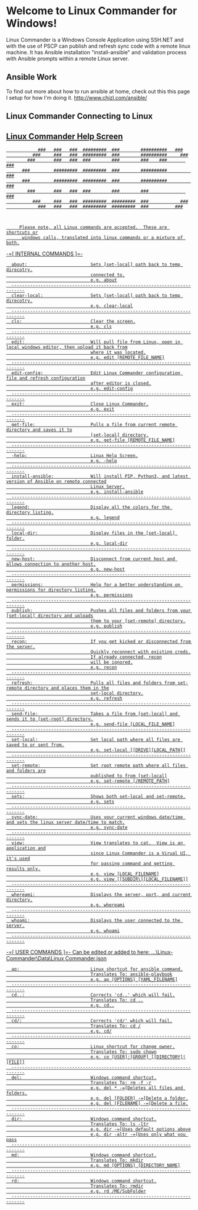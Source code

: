 # Welcome to Linux Commander for Windows!
Linux Commander is a Windows Console Application using SSH.NET and with the use of PSCP can publish and refresh sync code with a remote linux machine.
It has Ansible installation "install-ansible" and validation process with Ansible prompts within a remote Linux server.

## Ansible Work
To find out more about how to run ansible at home, check out this this page I setup for how I'm doing it.
http://www.chizl.com/ansible/

## Linux Commander Connecting to Linux
<a href="https://github.com/gavin1970/Linux-Commander/blob/master/Linux-Commander/imgs/LinuxCommander05.png"/>

## Linux Commander Help Screen

	            ###   ###   ###  #########  ###        ##########   ###
	          ###     ###   ###  #########  ###        ##########     ###
	        ###       ###   ###  ###        ###        ###    ###       ###
	      ###         #########  #########  ###        ##########         ###
	      ###         #########  #########  ###        ##########         ###
	        ###       ###   ###  ###        ###        ###              ###
	          ###     ###   ###  #########  #########  ###            ###
	            ###   ###   ###  #########  #########  ###          ###



	     Please note, all Linux commands are accepted.  These are shortcuts or
	      windows calls, translated into linux commands or a mixture of both.


-=[ INTERNAL COMMANDS ]=-

	  about:                        Sets [set-local] path back to temp direcotry.
	                                connected to.
	                                e.g. about
	  ---------------------------------------------------------------------------
	  clear-local:                  Sets [set-local] path back to temp direcotry.
	                                e.g. clear-local
	  ---------------------------------------------------------------------------
	  cls:                          Clear the screen.
	                                e.g. cls
	  ---------------------------------------------------------------------------
	  edit:                         Will pull file from Linux, open in local windows editor, then upload it back from
	                                where it was located.
	                                e.g. edit [REMOTE_FILE_NAME]
	  ---------------------------------------------------------------------------
	  edit-config:                  Edit Linux Commander configuration file and refresh configuration
	                                after editor is closed.
	                                e.g. edit-config
	  ---------------------------------------------------------------------------
	  exit:                         Close Linux Commander.
	                                e.g. exit
	  ---------------------------------------------------------------------------
	  get-file:                     Pulls a file from current remote directory and saves it to
	                                [set-local] directory.
	                                e.g. get-file [REMOTE_FILE_NAME]
	  ---------------------------------------------------------------------------
	  -help:                        Linux Help Screen.
	                                e.g. -help
	  ---------------------------------------------------------------------------
	  install-ansible:              Will install PIP, Python3, and latest version of Ansible on remote connected
	                                Linux Server.
	                                e.g. install-ansible
	  ---------------------------------------------------------------------------
	  legend:                       Display all the colors for the directory listing.
	                                e.g. legend
	  ---------------------------------------------------------------------------
	  local-dir:                    Display files in the [set-local] folder.
	                                e.g. local-dir
	  ---------------------------------------------------------------------------
	  new-host:                     Disconnect from current host and allows connection to another host.
	                                e.g. new-host
	  ---------------------------------------------------------------------------
	  permissions:                  Help for a better understanding on permissions for directory listing.
	                                e.g. permissions
	  ---------------------------------------------------------------------------
	  publish:                      Pushes all files and folders from your [set-local] directory and uploads
	                                them to your [set-remote] directory.
	                                e.g. publish
	  ---------------------------------------------------------------------------
	  recon:                        If you get kicked or disconnected from the server.
	                                Quickly reconnect with existing creds.
	                                If already connected, recon
	                                will be ignored.
	                                e.g. recon
	  ---------------------------------------------------------------------------
	  refresh:                      Pulls all files and folders from set-remote directory and places them in the
	                                set-local directory.
	                                e.g. refresh
	  ---------------------------------------------------------------------------
	  send-file:                    Takes a file from [set-local] and sends it to [set-root] directory.
	                                e.g. send-file [LOCAL_FILE_NAME]
	  ---------------------------------------------------------------------------
	  set-local:                    Set local path where all files are saved to or sent from.
	                                e.g. set-local [[DRIVE][LOCAL_PATH]]
	  ---------------------------------------------------------------------------
	  set-remote:                   Set root remote path where all files and folders are
	                                published to from [set-local]
	                                e.g. set-remote [/REMOTE_PATH]
	  ---------------------------------------------------------------------------
	  sets:                         Shows both set-local and set-remote.
	                                e.g. sets
	  ---------------------------------------------------------------------------
	  sync-date:                    Uses your current windows date/time and sets the linux server date/time to match.
	                                e.g. sync-date
	  ---------------------------------------------------------------------------
	  view:                         View translates to cat.  View is an application and
	                                since Linux Commander is a Virual UI, it's used
	                                for passing command and getting results only.
	                                e.g. view [LOCAL_FILENAME]
	                                e.g. view [[SUBDIR\][LOCAL_FILENAME]]
	  ---------------------------------------------------------------------------
	  whereami:                     Displays the server, port, and current directory.
	                                e.g. whereami
	  ---------------------------------------------------------------------------
	  whoami:                       Displays the user connected to the server.
	                                e.g. whoami
	  ---------------------------------------------------------------------------

-=[ USER COMMANDS ]=-
	Can be edited or added to here: 
	...\Linux-Commander\Data\Linux Commander.json

	  ap:                           Linux shortcut for ansible command.
	                                Translates To: ansible-playbook
	                                e.g. ap [OPTIONS] [YAML_FILENAME]
	  ---------------------------------------------------------------------------
	  cd..:                         Corrects 'cd..' which will fail.
	                                Translates To: cd ..
	                                e.g. cd..
	  ---------------------------------------------------------------------------
	  cd/:                          Corrects 'cd/' which will fail.
	                                Translates To: cd /
	                                e.g. cd/
	  ---------------------------------------------------------------------------
	  co:                           Linux shortcut for change owner.
	                                Translates To: sudo chown
	                                e.g. co [USER]:[GROUP] [[DIRECTORY]|[FILE]]
	  ---------------------------------------------------------------------------
	  del:                          Windows command shortcut.
	                                Translates To: rm -f -r
	                                e.g. del * -=[Deletes all files and folders.
	                                e.g. del [FOLDER] -=[Delete a folder.
	                                e.g. del [FILENAME] -=[Delete a file.
	  ---------------------------------------------------------------------------
	  dir:                          Windows command shortcut.
	                                Translates To: ls -ltr
	                                e.g. dir -=[Uses default options above
	                                e.g. dir -altr -=[Uses only what you pass
	  ---------------------------------------------------------------------------
	  md:                           Windows command shortcut.
	                                Translates To: mkdir
	                                e.g. md [OPTIONS] [DIRECTORY_NAME]
	  ---------------------------------------------------------------------------
	  rd:                           Windows command shortcut.
	                                Translates To: rmdir
	                                e.g. rd /ME/SubFolder
	  ---------------------------------------------------------------------------

